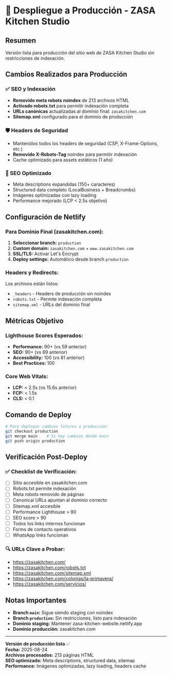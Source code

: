 # 🚀 Despliegue a Producción - ZASA Kitchen Studio

## Resumen
Versión lista para producción del sitio web de ZASA Kitchen Studio sin restricciones de indexación.

## Cambios Realizados para Producción

### ✅ SEO y Indexación
- **Removido meta robots noindex** de 213 archivos HTML
- **Activado robots.txt** para permitir indexación completa
- **URLs canónicas** actualizadas al dominio final: `zasakitchen.com`
- **Sitemap.xml** configurado para el dominio de producción

### 🛡️ Headers de Seguridad
- Mantenidos todos los headers de seguridad (CSP, X-Frame-Options, etc.)
- **Removido X-Robots-Tag** noindex para permitir indexación
- Cache optimizado para assets estáticos (1 año)

### 🎯 SEO Optimizado
- Meta descriptions expandidas (150+ caracteres)
- Structured data completo (LocalBusiness + Breadcrumbs)  
- Imágenes optimizadas con lazy loading
- Performance mejorado (LCP < 2.5s objetivo)

## Configuración de Netlify

### Para Dominio Final (zasakitchen.com):
1. **Seleccionar branch:** `production`
2. **Custom domain:** `zasakitchen.com` + `www.zasakitchen.com`  
3. **SSL/TLS:** Activar Let's Encrypt
4. **Deploy settings:** Automático desde branch `production`

### Headers y Redirects:
Los archivos están listos:
- `_headers` - Headers de producción sin noindex
- `robots.txt` - Permite indexación completa
- `sitemap.xml` - URLs del dominio final

## Métricas Objetivo 

### Lighthouse Scores Esperados:
- **Performance:** 90+ (vs 59 anterior)
- **SEO:** 90+ (vs 69 anterior)  
- **Accessibility:** 100 (vs 81 anterior)
- **Best Practices:** 100

### Core Web Vitals:
- **LCP:** < 2.5s (vs 15.6s anterior)
- **FCP:** < 1.5s
- **CLS:** < 0.1

## Comando de Deploy

```bash
# Para deployar cambios futuros a producción:
git checkout production
git merge main    # Si hay cambios desde main
git push origin production
```

## Verificación Post-Deploy

### ✅ Checklist de Verificación:
- [ ] Sitio accesible en zasakitchen.com
- [ ] Robots.txt permite indexación  
- [ ] Meta robots removido de páginas
- [ ] Canonical URLs apuntan al dominio correcto
- [ ] Sitemap.xml accesible
- [ ] Performance Lighthouse > 90
- [ ] SEO score > 90
- [ ] Todos los links internos funcionan
- [ ] Forms de contacto operativos
- [ ] WhatsApp links funcionan

### 🔍 URLs Clave a Probar:
- https://zasakitchen.com/
- https://zasakitchen.com/robots.txt
- https://zasakitchen.com/sitemap.xml
- https://zasakitchen.com/colonias/la-primavera/
- https://zasakitchen.com/servicios/

## Notas Importantes

- **Branch `main`:** Sigue siendo staging con noindex
- **Branch `production`:** Sin restricciones, listo para indexación
- **Dominio staging:** Mantener zasa-kitchen-website.netlify.app 
- **Dominio producción:** zasakitchen.com

---

**Versión de producción lista** ✅  
**Fecha:** 2025-08-24  
**Archivos procesados:** 213 páginas HTML  
**SEO optimizado:** Meta descriptions, structured data, sitemap  
**Performance:** Imágenes optimizadas, lazy loading, headers cache
